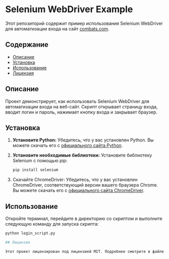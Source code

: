 # Selenium WebDriver Example

Этот репозиторий содержит пример использования Selenium WebDriver для автоматизации входа на сайт [combats.com](https://combats.com/).

## Содержание

- [Описание](#описание)
- [Установка](#установка)
- [Использование](#использование)
- [Лицензия](#лицензия)

## Описание

Проект демонстрирует, как использовать Selenium WebDriver для автоматизации входа на веб-сайт. Скрипт открывает страницу входа, вводит логин и пароль, нажимает кнопку входа и закрывает браузер.

## Установка

1. **Установите Python:**
   Убедитесь, что у вас установлен Python. Вы можете скачать его с [официального сайта Python](https://www.python.org/downloads/).

2. **Установите необходимые библиотеки:**
   Установите библиотеку Selenium с помощью pip:
   ```sh
   pip install selenium

3. Скачайте ChromeDriver: Убедитесь, что у вас установлен ChromeDriver, соответствующий версии вашего браузера Chrome. Вы можете скачать его с [официального сайта ChromeDriver](https://sites.google.com/a/chromium.org/chromedriver/).

## Использование

Откройте терминал, перейдите в директорию со скриптом и выполните следующую команду для запуска скрипта:
   ```sh
   python login_script.py

## Лицензия

Этот проект лицензирован под лицензией MIT. Подробнее смотрите в файле [LICENSE](https://opensource.org/license/MIT).

